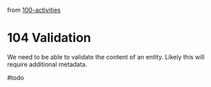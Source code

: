 from [100-activities](activities/100-activities.md)
# 104 Validation
We need to be able to validate the content of an entity. Likely this will require additional metadata.

#todo